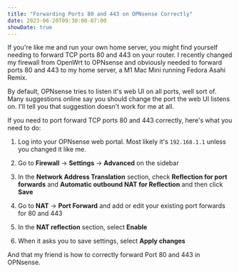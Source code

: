 ```yaml
---
title: "Forwarding Ports 80 and 443 on OPNsense Correctly"
date: 2023-06-20T09:30:00-07:00
showDate: true
---
```


If you're like me and run your own home server, you might find yourself
needing to forward TCP ports 80 and 443 on your router. I recently
changed my firewall from OpenWrt to OPNsense and obviously needed to
forward ports 80 and 443 to my home server, a M1 Mac Mini running Fedora
Asahi Remix.

By default, OPNsense tries to listen it's web UI on all ports, well sort of.
Many suggestions online say you should change the port the web UI listens on.
I'll tell you that suggestion doesn't work for me at all.

If you need to port forward TCP ports 80 and 443 correctly, here's what you
need to do:

1. Log into your OPNsense web portal. Most likely it's `192.168.1.1` unless you changed it like me.

2. Go to **Firewall** -> **Settings** -> **Advanced** on the sidebar

3. In the **Network Address Translation** section, check **Reflection for port forwards** and **Automatic outbound NAT for Reflection** and then click **Save**

4. Go to **NAT** -> **Port Forward** and add or edit your existing port forwards for 80 and 443

5. In the **NAT reflection** section, select **Enable**

6. When it asks you to save settings, select **Apply changes**

And that my friend is how to correctly forward Port 80 and 443 in OPNsense.
